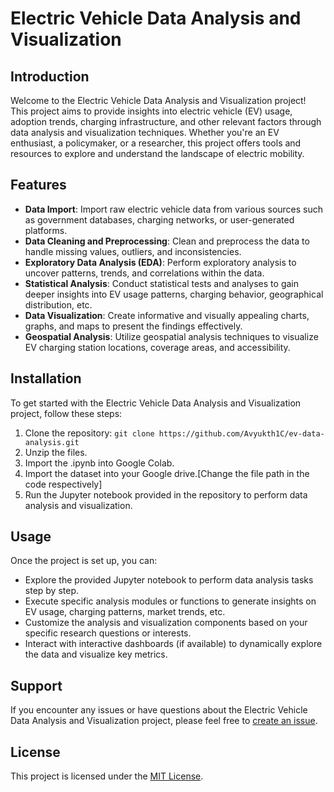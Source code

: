 # Electric Vehicle Data Analysis and Visualization

## Introduction
Welcome to the Electric Vehicle Data Analysis and Visualization project! This project aims to provide insights into electric vehicle (EV) usage, adoption trends, charging infrastructure, and other relevant factors through data analysis and visualization techniques. Whether you're an EV enthusiast, a policymaker, or a researcher, this project offers tools and resources to explore and understand the landscape of electric mobility.

## Features
- **Data Import**: Import raw electric vehicle data from various sources such as government databases, charging networks, or user-generated platforms.
- **Data Cleaning and Preprocessing**: Clean and preprocess the data to handle missing values, outliers, and inconsistencies.
- **Exploratory Data Analysis (EDA)**: Perform exploratory analysis to uncover patterns, trends, and correlations within the data.
- **Statistical Analysis**: Conduct statistical tests and analyses to gain deeper insights into EV usage patterns, charging behavior, geographical distribution, etc.
- **Data Visualization**: Create informative and visually appealing charts, graphs, and maps to present the findings effectively.
- **Geospatial Analysis**: Utilize geospatial analysis techniques to visualize EV charging station locations, coverage areas, and accessibility.

## Installation
To get started with the Electric Vehicle Data Analysis and Visualization project, follow these steps:
1. Clone the repository: `git clone https://github.com/Avyukth1C/ev-data-analysis.git`
2. Unzip the files.
3. Import the .ipynb into Google Colab.
4. Import the dataset into your Google drive.[Change the file path in the code respectively]
5. Run the Jupyter notebook provided in the repository to perform data analysis and visualization.

## Usage
Once the project is set up, you can:
- Explore the provided Jupyter notebook to perform data analysis tasks step by step.
- Execute specific analysis modules or functions to generate insights on EV usage, charging patterns, market trends, etc.
- Customize the analysis and visualization components based on your specific research questions or interests.
- Interact with interactive dashboards (if available) to dynamically explore the data and visualize key metrics.

## Support
If you encounter any issues or have questions about the Electric Vehicle Data Analysis and Visualization project, please feel free to [create an issue](https://github.com/yourusername/ev-data-analysis/issues).

## License
This project is licensed under the [MIT License](LICENSE).
